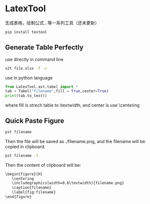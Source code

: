 # LatexTool
生成表格，绘制公式...等一系列工具（还未更新）


```bash
pip install textool
```

## Generate Table Perfectly

use directly in command line
```bash
x2t file.xlsx -f -c
```

use in python language
```python
from LatexTool.ast.tabel import *
tab = Tabel("filename",fill = True,center=True)
print(tab.to_tex())
```

where fill is strech table to \textwidth, and center is use \centering

## Quick Paste Figure

```bash
pst filename
```

Then the file will be saved as ./filename.png, and the filename will be copied in clipboard.


```bash
pst filename -f
```
Then the content of clipboard will be:
```bash
\begin{figure}[H]
   \centering
   \includegraphics[width=0.8\textwidth]{filename.png}
   \caption{filename}
   \label{fig:filename}
\end{figure}
```